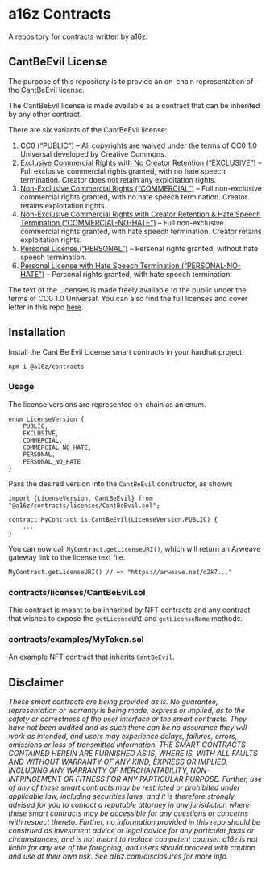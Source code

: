 # a16z Contracts

A repository for contracts written by a16z.

## CantBeEvil License

The purpose of this repository is to provide an on-chain representation of the CantBeEvil license.

The CantBeEvil license is made available as a contract that can be inherited by any other contract.

There are six variants of the CantBeEvil license:

1.	[CC0 (“PUBLIC”)](https://arweave.net/_D9kN1WrNWbCq55BSAGRbTB4bS3v8QAPTYmBThSbX3A/0) – All copyrights are waived under the terms of CC0 1.0 Universal developed by Creative Commons.
2.	[Exclusive Commercial Rights with No Creator Retention (“EXCLUSIVE”)](https://arweave.net/_D9kN1WrNWbCq55BSAGRbTB4bS3v8QAPTYmBThSbX3A/1) – Full exclusive commercial rights granted, with no hate speech termination.  Creator does not retain any exploitation rights.
3.	[Non-Exclusive Commercial Rights (“COMMERCIAL”)](https://arweave.net/_D9kN1WrNWbCq55BSAGRbTB4bS3v8QAPTYmBThSbX3A/2) – Full non-exclusive commercial rights granted, with no hate speech termination.  Creator retains exploitation rights.
4.	[Non-Exclusive Commercial Rights with Creator Retention & Hate Speech Termination (“COMMERCIAL-NO-HATE”)](https://arweave.net/_D9kN1WrNWbCq55BSAGRbTB4bS3v8QAPTYmBThSbX3A/3) – Full non-exclusive commercial rights granted, with hate speech termination.  Creator retains exploitation rights. 
5.	[Personal License (“PERSONAL”)](https://arweave.net/_D9kN1WrNWbCq55BSAGRbTB4bS3v8QAPTYmBThSbX3A/4) – Personal rights granted, without hate speech termination.
6.	[Personal License with Hate Speech Termination (“PERSONAL-NO-HATE”)](https://arweave.net/_D9kN1WrNWbCq55BSAGRbTB4bS3v8QAPTYmBThSbX3A/5) – Personal rights granted, with hate speech termination.

The text of the Licenses is made freely available to the public under the terms of CC0 1.0 Universal.
You can also find the full licenses and cover letter in this repo [here](/licenses/).

## Installation 
Install the Cant Be Evil License smart contracts in your hardhat project:
```
npm i @a16z/contracts
```

### Usage

The license versions are represented on-chain as an enum.

```solidity
enum LicenseVersion {
    PUBLIC,
    EXCLUSIVE,
    COMMERCIAL,
    COMMERCIAL_NO_HATE,
    PERSONAL,
    PERSONAL_NO_HATE
}
```

Pass the desired version into the `CantBeEvil` constructor, as shown:

```solidity
import {LicenseVersion, CantBeEvil} from "@a16z/contracts/licenses/CantBeEvil.sol";

contract MyContract is CantBeEvil(LicenseVersion.PUBLIC) {
    ...
}
```

You can now call `MyContract.getLicenseURI()`, which will return an Arweave gateway link to the license text file.

```solidity
MyContract.getLicenseURI() // => "https://arweave.net/d2k7..."
```

### contracts/licenses/CantBeEvil.sol
This contract is meant to be inherited by NFT contracts and any contract that wishes to expose the `getLicenseURI` and `getLicenseName` methods.

### contracts/examples/MyToken.sol
An example NFT contract that inherits `CantBeEvil`.


## Disclaimer

_These smart contracts are being provided as is. No guarantee, representation or warranty is being made, express or implied, as to the safety or correctness of the user interface or the smart contracts. They have not been audited and as such there can be no assurance they will work as intended, and users may experience delays, failures, errors, omissions or loss of transmitted information. THE SMART CONTRACTS CONTAINED HEREIN ARE FURNISHED AS IS, WHERE IS, WITH ALL FAULTS AND WITHOUT WARRANTY OF ANY KIND, EXPRESS OR IMPLIED, INCLUDING ANY WARRANTY OF MERCHANTABILITY, NON- INFRINGEMENT OR FITNESS FOR ANY PARTICULAR PURPOSE. Further, use of any of these smart contracts may be restricted or prohibited under applicable law, including securities laws, and it is therefore strongly advised for you to contact a reputable attorney in any jurisdiction where these smart contracts may be accessible for any questions or concerns with respect thereto. Further, no information provided in this repo should be construed as investment advice or legal advice for any particular facts or circumstances, and is not meant to replace competent counsel. a16z is not liable for any use of the foregoing, and users should proceed with caution and use at their own risk. See a16z.com/disclosures for more info._
